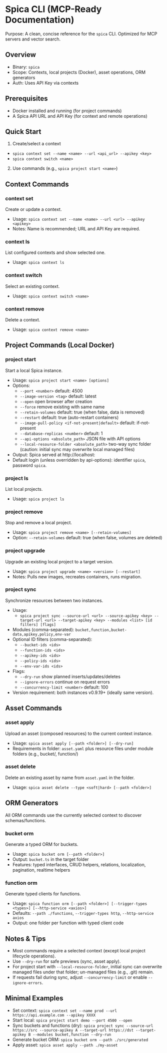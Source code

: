 # Spica CLI (MCP-Ready Documentation)

Purpose: A clean, concise reference for the `spica` CLI. Optimized for MCP servers and vector search.

## Overview

- Binary: `spica`
- Scope: Contexts, local projects (Docker), asset operations, ORM generators
- Auth: Uses API Key via contexts

## Prerequisites

- Docker installed and running (for project commands)
- A Spica API URL and API Key (for context and remote operations)

## Quick Start

1. Create/select a context

- `spica context set --name <name> --url <api_url> --apikey <key>`
- `spica context switch <name>`

2. Use commands (e.g., `spica project start <name>`)

## Context Commands

### context set

Create or update a context.

- Usage: `spica context set --name <name> --url <url> --apikey <apikey>`
- Notes: Name is recommended; URL and API Key are required.

### context ls

List configured contexts and show selected one.

- Usage: `spica context ls`

### context switch

Select an existing context.

- Usage: `spica context switch <name>`

### context remove

Delete a context.

- Usage: `spica context remove <name>`

## Project Commands (Local Docker)

### project start

Start a local Spica instance.

- Usage: `spica project start <name> [options]`
- Options:
  - `--port <number>` default: 4500
  - `--image-version <tag>` default: latest
  - `--open` open browser after creation
  - `--force` remove existing with same name
  - `--retain-volumes` default: true (when false, data is removed)
  - `--restart` default: true (auto-restart containers)
  - `--image-pull-policy <if-not-present|default>` default: if-not-present
  - `--database-replicas <number>` default: 1
  - `--api-options <absolute_path>` JSON file with API options
  - `--local-resource-folder <absolute_path>` two-way sync folder (caution: initial sync may overwrite local managed files)
- Output: Spica served at http://localhost:<port>
- Default login (unless overridden by api-options): identifier `spica`, password `spica`.

### project ls

List local projects.

- Usage: `spica project ls`

### project remove

Stop and remove a local project.

- Usage: `spica project remove <name> [--retain-volumes]`
- Option: `--retain-volumes` default: true (when false, volumes are deleted)

### project upgrade

Upgrade an existing local project to a target version.

- Usage: `spica project upgrade <name> <version> [--restart]`
- Notes: Pulls new images, recreates containers, runs migration.

### project sync

Synchronize resources between two instances.

- Usage:
  - `spica project sync --source-url <url> --source-apikey <key> --target-url <url> --target-apikey <key> --modules <list> [id filters] [flags]`
- Modules (comma-separated): `bucket,function,bucket-data,apikey,policy,env-var`
- Optional ID filters (comma-separated):
  - `--bucket-ids <ids>`
  - `--function-ids <ids>`
  - `--apikey-ids <ids>`
  - `--policy-ids <ids>`
  - `--env-var-ids <ids>`
- Flags:
  - `--dry-run` show planned inserts/updates/deletes
  - `--ignore-errors` continue on request errors
  - `--concurrency-limit <number>` default: 100
- Version requirement: both instances v0.9.19+ (ideally same version).

## Asset Commands

### asset apply

Upload an asset (composed resources) to the current context instance.

- Usage: `spica asset apply [--path <folder>] [--dry-run]`
- Requirements in folder: `asset.yaml` plus resource files under module folders (e.g., bucket/, function/)

### asset delete

Delete an existing asset by name from `asset.yaml` in the folder.

- Usage: `spica asset delete --type <soft|hard> [--path <folder>]`

## ORM Generators

All ORM commands use the currently selected context to discover schemas/functions.

### bucket orm

Generate a typed ORM for buckets.

- Usage: `spica bucket orm [--path <folder>]`
- Output: `bucket.ts` in the target folder
- Features: typed interfaces, CRUD helpers, relations, localization, pagination, realtime helpers

### function orm

Generate typed clients for functions.

- Usage: `spica function orm [--path <folder>] [--trigger-types <types>] [--http-service <axios>]`
- Defaults: `--path ./functions`, `--trigger-types http`, `--http-service axios`
- Output: one folder per function with typed client code

## Notes & Tips

- Most commands require a selected context (except local project lifecycle operations).
- Use `--dry-run` for safe previews (sync, asset apply).
- For project start with `--local-resource-folder`, initial sync can overwrite managed files under that folder; un-managed files (e.g., .git) remain.
- If requests fail during sync, adjust `--concurrency-limit` or enable `--ignore-errors`.

## Minimal Examples

- Set context: `spica context set --name prod --url https://api.example.com --apikey XXXX`
- Start local: `spica project start demo --port 4500 --open`
- Sync buckets and functions (dry): `spica project sync --source-url https://src --source-apikey A --target-url https://dst --target-apikey B --modules bucket,function --dry-run`
- Generate bucket ORM: `spica bucket orm --path ./src/generated`
- Apply asset: `spica asset apply --path ./my-asset`
